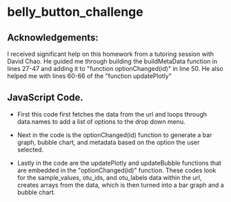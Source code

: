# belly_button_challenge

## Acknowledgements:

I received significant help on this homework from a tutoring session with David Chao. He guided me through building the buildMetaData function in lines 27-47 and adding it to "function optionChanged(id)" in line 50. He also helped me with lines 60-66 of the "function updatePlotly"

## JavaScript Code.

*  First this code first fetches the data from the url and loops through data.names to add a list of options to the drop down menu. 

* Next in the code is the optionChanged(id) function to generate a bar graph, bubble chart, and metadata based on the option the user selected.

* Lastly in the code are the updatePlotly and updateBubble functions that are embedded in the "optionChanged(id)" function. These codes look for the sample_values, otu_ids, and otu_labels data within the url, creates arrays from the data, which is then turned into a bar graph and a bubble chart. 